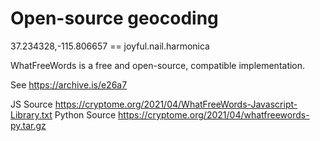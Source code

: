 # Open-source geocoding

37.234328,-115.806657 == joyful.nail.harmonica

WhatFreeWords is a free and open-source, compatible implementation.

See https://archive.is/e26a7

JS Source https://cryptome.org/2021/04/WhatFreeWords-Javascript-Library.txt
Python Source https://cryptome.org/2021/04/whatfreewords-py.tar.gz
